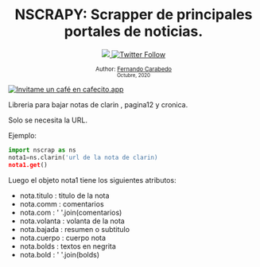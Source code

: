 <div align="center">
  <h1> NSCRAPY: Scrapper de principales portales de noticias.</h1>
  <a class="header-badge" target="_blank" href="https://www.linkedin.com/in/carabedo/">
  <img src="https://img.shields.io/badge/style--5eba00.svg?label=LinkedIn&logo=linkedin&style=social">
  </a>
  <a class="header-badge" target="_blank" href="https://twitter.com/muydipalma">
  <img alt="Twitter Follow" src="https://img.shields.io/twitter/follow/muydipalma?style=social">
  </a>

<sub>Author:
<a href="https://www.linkedin.com/in/carabedo/" target="_blank">Fernando Carabedo</a><br>
<small> Octubre, 2020</small>
</sub>



</div>
</div>

<div>
<p align="center">

[![Invitame un café en cafecito.app](https://cdn.cafecito.app/imgs/buttons/button_2.svg)](https://cafecito.app/carabedo)
</p>
</div>

Libreria para bajar notas de clarin , pagina12 y cronica.

Solo se necesita la URL.

Ejemplo:

```python
import nscrap as ns
nota1=ns.clarin('url de la nota de clarin)
nota1.get()
```

Luego el objeto nota1 tiene los siguientes atributos:


* nota.titulo : titulo de la nota
* nota.comm : comentarios
* nota.com : ' '.join(comentarios)
* nota.volanta : volanta de la nota
* nota.bajada : resumen o subtitulo
* nota.cuerpo : cuerpo nota
* nota.bolds : textos en negrita
* nota.bold : ' '.join(bolds)
